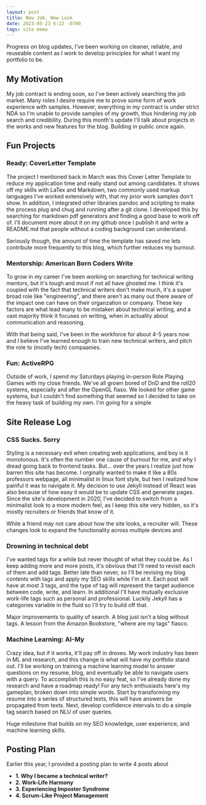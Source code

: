 ```yaml
---
layout: post
title: New Job, New Look
date: 2023-05-23 6:22 -0700
tags: site memo
---
```

Progress on blog updates, I've been working on cleaner, reliable, and reuseable content as I work to develop principles for what I want my portfolio to be.

## My Motivation

My job contract is ending soon, so I've been actively searching the job market. Many roles I desire require me to prove some form of work experience with samples. However, everything in my contract is under strict NDA so I'm unable to provide samples of my growth, thus hindering my job search and credibility. During this month's update I'll talk about projects in the works and new features for the blog. Building in public once again.

## Fun Projects

### Ready: CoverLetter Template

The project I mentioned back in March was this Cover Letter Template to reduce my application time and really stand out among candidates. It shows off my skills with LaTex and Markdown, two commonly used markup languages I've worked extensively with, that my prior work samples don't show. In addition, I integrated other libraries pandoc and scripting to make the process plug and chug and running after a git clone. I developed this by searching for markdown pdf generators and finding a good base to work off of. I'll document more about it on my github once I publish it and write a README.md that people without a coding background can understand.

Seriously though, the amount of time the template has saved me lets contribute more frequently to this blog, which further reduces my burnout.

### Mentorship: American Born Coders Write

To grow in my career I've been working on searching for technical writing mentors, but it's tough and most if not all have ghosted me. I think it's coupled with the fact that technical writers don't make much, it's a super broad role like "engineering", and there aren't as many out there aware of the impact one can have on their organzation or company. These key factors are what lead many to be mistaken about technical writing, and a vast majority think it focuses on writing, when in actuality about communication and reasoning.

With that being said, I've been in the workforce for about 4-5 years now and I believe I've learned enough to train new technical writers, and pitch the role to (mostly tech) compaanies.

### Fun: ActiveRPG

Outside of work, I spend my Saturdays playing in-person Role Playing Games with my close friends. We've all grown bored of DnD and the roll20 systems, especially and after the OpenGL fiaso. We looked for other game systems, but I couldn't find something that seemed so I decided to take on the heavy task of building my own. I'm going for a simple

## Site Release Log

### CSS Sucks. Sorry

Styling is a necessary evil when creating web applications, and boy is it monotonous. It's often the number one cause of burnout for me, and why I dread going back to frontend tasks. But... over the years I realize just how barren this site has become. I orginally wanted to make it like a 80s professors webpage, all minimalist in linux font style, but hen I realized how painful it was to navigate it. My decision to use Jekyll instead of React was also because of how easy it would be to update CSS and generate pages. Since the site's development in 2020, I've decided to switch from a minimalist look to a more modern feel, as I keep this site very hidden, so it's mostly recruiters or friends that know of it.

While a friend may not care about how the site looks, a recruiter will. These changes look to expand the functionality across multiple devices and 

### Drowning in technical debt

I've wanted tags for a while but never thought of what they could be. As I keep adding more and more posts, it's obvious that I'll need to revisit each of them and add tags. Better late than never, so I'll be revising my blog contents with tags and apply my SEO skills while I'm at it. Each post will have at most 3 tags, and the type of tag will represent the target audience between code, write, and learn. In additional I'll have mutually exclusive work-life tags such as personal and professional. Luckily Jekyll has a categories variable in the fluid so I'll try to build off that.

Major improvements to quality of search. A blog just isn't a blog without tags. A lesson from the Amazon Bookstore, "where are my tags" fiasco. 

### Machine Learning: AI-My

Crazy idea, but if it works, it'll pay off in droves. My work industry has been in ML and research, and this change is what will have my portfolio stand out. I'll be working on training a machine learning model to answer questions on my resume, blog, and eventually be able to navigate users with a query. To accomplish this is no easy feat, so I've already done my research and have a roadmap ready! For any tech enthusiasts here's my gameplan, broken down into simple words. Start by transforming my resume into a series of structured texts, this will have answers be propagated from texts. Next, develop confidence intervals to do a simple tag search based on NLU of user queries.

Huge milestone that builds on my SEO knowledge, user experience, and machine learning skills.

## Posting Plan

Earlier this year, I provided a posting plan to write 4 posts about

- **1. Why I became a technical writer?**
- **2. Work-Life Harmony**
- **3. Experiencing Imposter Syndrome**
- **4. Scrum-Like Project Management**
